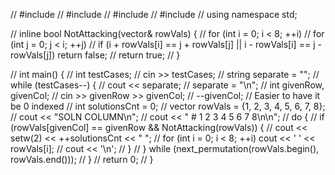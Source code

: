// #include <iostream>
// #include <iomanip>
// #include <algorithm>
// #include <vector>
// using namespace std;

// inline bool NotAttacking(vector<int>& rowVals) {
//     for (int i = 0; i < 8; ++i)
//         for (int j = 0; j < i; ++j)
//             if (i + rowVals[i] == j + rowVals[j] || i - rowVals[i] == j - rowVals[j]) return false;
//     return true;
// }

// int main() {
//     int testCases;
//     cin >> testCases;
//     string separate = "";
//     while (testCases--) {
//         cout << separate;
//         separate = "\n";
//         int givenRow, givenCol;
//         cin >> givenRow >> givenCol;
//         --givenCol; // Easier to have it be 0 indexed
//         int solutionsCnt = 0;
//         vector<int> rowVals = {1, 2, 3, 4, 5, 6, 7, 8};
//         cout << "SOLN       COLUMN\n";
//         cout << " #      1 2 3 4 5 6 7 8\n\n";
//         do {
//             if (rowVals[givenCol] == givenRow && NotAttacking(rowVals)) {
//                 cout << setw(2) << ++solutionsCnt << "     ";
//                 for (int i = 0; i < 8; ++i) cout << ' ' << rowVals[i];
//                 cout << '\n';
//             }
//         } while (next_permutation(rowVals.begin(), rowVals.end()));
//     }
//     return 0;
// }
